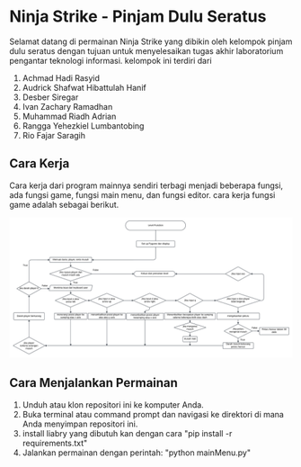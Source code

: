 # Ninja Strike - Pinjam Dulu Seratus

Selamat datang di permainan Ninja Strike yang dibikin oleh kelompok pinjam dulu seratus dengan tujuan untuk menyelesaikan tugas akhir laboratorium pengantar teknologi informasi. kelompok ini terdiri dari
1. Achmad Hadi Rasyid
2. Audrick Shafwat Hibattulah Hanif
3. Desber Siregar
4. Ivan Zachary Ramadhan
5. Muhammad Riadh Adrian
6. Rangga Yehezkiel Lumbantobing
7. Rio Fajar Saragih

## Cara Kerja
Cara kerja dari program mainnya sendiri terbagi menjadi beberapa fungsi, ada fungsi game, fungsi main menu, dan fungsi editor. cara kerja fungsi game adalah sebagai berikut.

![Flowchart GamePlay NinjaStrike](./flowchart/Level%20Function%20Flowchart.png)

## Cara Menjalankan Permainan
1. Unduh atau klon repositori ini ke komputer Anda.
2. Buka terminal atau command prompt dan navigasi ke direktori di mana Anda menyimpan repositori ini.
3. install liabry yang dibutuh kan dengan cara "pip install -r requirements.txt"
3. Jalankan permainan dengan perintah: "python mainMenu.py"
